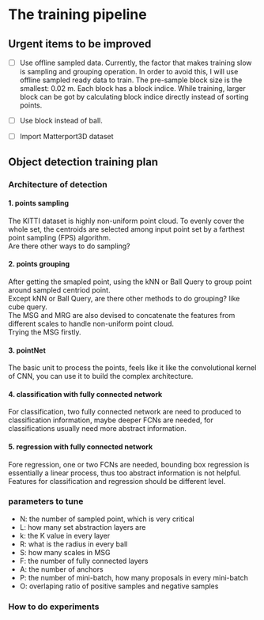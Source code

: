 # The training pipeline

## Urgent items to be improved
- [ ] Use offline sampled data. Currently, the factor that makes training slow is sampling and grouping operation. In order to avoid this, I will use offline sampled ready data to train. The pre-sample block size is the smallest: 0.02 m. Each block has a block indice. While training, larger block can be got by calculating block indice directly instead of sorting points.
- [ ] Use block instead of ball.
- [ ] Import Matterport3D dataset



## Object detection training plan

### Architecture of detection
#### 1. points sampling  
The KITTI dataset is highly non-uniform point cloud. To evenly cover the whole set, the centroids are selected among input point set by a farthest point sampling (FPS) algorithm.   
Are there other ways to do sampling?

#### 2. points grouping
After getting the smapled point, using the kNN or Ball Query to group point around sampled centriod point.  
Except kNN or Ball Query, are there other methods to do grouping? like cube query.  
The MSG and MRG are also devised to concatenate the features from different scales to handle non-uniform point cloud.  
Trying the MSG firstly.

#### 3. pointNet
The basic unit to process the points, feels like it like the convolutional kernel of CNN, you can use it to build the complex architecture.

#### 4. classification with fully connected network
For classification, two fully connected network are need to produced to classification information, maybe deeper FCNs are needed, for classifications usually need more abstract information.

#### 5. regression with fully connected network
Fore regression, one or two FCNs are needed, bounding box regression is essentially a linear process, thus too abstract information is not helpful. Features for classification and regression should be different level.

### parameters to tune
* N: the number of sampled point, which is very critical
* L: how many set abstraction layers are 
* k: the K value in every layer
* R: what is the radius in every ball
* S: how many scales in MSG
* F: the number of fully connected layers
* A: the number of anchors
* P: the number of mini-batch, how many proposals in every mini-batch
* O: overlaping ratio of positive samples and negative samples

### How to do experiments


